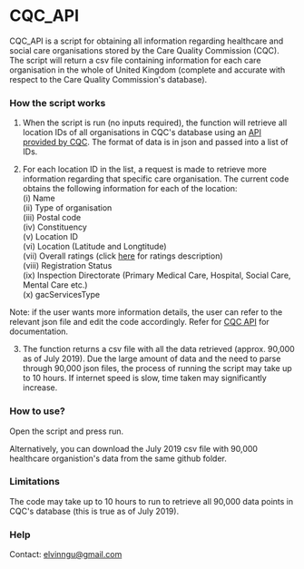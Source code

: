 # CQC_API

CQC_API is a script for obtaining all information regarding healthcare and social care organisations stored by the Care Quality Commission (CQC). The script will return a csv file containing information for each care organisation in the whole of United Kingdom (complete and accurate with respect to the Care Quality Commission's database). 

### How the script works

1. When the script is run (no inputs required), the function will retrieve all location IDs of all organisations in CQC's database using an [API provided by CQC](https://anypoint.mulesoft.com/exchange/portals/care-quality-commission-5/4d36bd23-127d-4acf-8903-ba292ea615d4/cqc-syndication-1/). The format of data is in json and passed into a list of IDs.

2. For each location ID in the list, a request is made to retrieve more information regarding that specific care organisation. The current code obtains the following information for each of the location:  
(i) Name  
(ii) Type of organisation  
(iii) Postal code  
(iv) Constituency    
(v) Location ID  
(vi) Location (Latitude and Longtitude)  
(vii) Overall ratings (click [here](https://www.nhs.uk/Scorecard/Pages/IndicatorFacts.aspx?MetricId=8175) for ratings description)  
(viii) Registration Status   
(ix) Inspection Directorate (Primary Medical Care, Hospital, Social Care, Mental Care etc.)  
(x) gacServicesType  

Note: if the user wants more information details, the user can refer to the relevant json file and edit the code accordingly. Refer for [CQC API](https://anypoint.mulesoft.com/exchange/portals/care-quality-commission-5/4d36bd23-127d-4acf-8903-ba292ea615d4/cqc-syndication-1/) for documentation.

3. The function returns a csv file with all the data retrieved (approx. 90,000 as of July 2019). Due the large amount of data and the need to parse through 90,000 json files, the process of running the script may take up to 10 hours. If internet speed is slow, time taken may significantly increase.

### How to use?
Open the script and press run. 

Alternatively, you can download the July 2019 csv file with 90,000 healthcare organistion's data from the same github folder. 

### Limitations

The code may take up to 10 hours to run to retrieve all 90,000 data points in CQC's database (this is true as of July 2019).

### Help
Contact: elvinngu@gmail.com
